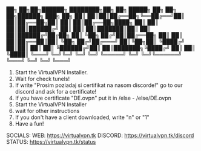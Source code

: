 ██╗   ██╗██╗██████╗ ████████╗██╗   ██╗ █████╗ ██╗    ██╗   ██╗██████╗ ███╗   ██╗
██║   ██║██║██╔══██╗╚══██╔══╝██║   ██║██╔══██╗██║    ██║   ██║██╔══██╗████╗  ██║
██║   ██║██║██████╔╝   ██║   ██║   ██║███████║██║    ██║   ██║██████╔╝██╔██╗ ██║
╚██╗ ██╔╝██║██╔══██╗   ██║   ██║   ██║██╔══██║██║    ╚██╗ ██╔╝██╔═══╝ ██║╚██╗██║
 ╚████╔╝ ██║██║  ██║   ██║   ╚██████╔╝██║  ██║███████╗╚████╔╝ ██║     ██║ ╚████║
  ╚═══╝  ╚═╝╚═╝  ╚═╝   ╚═╝    ╚═════╝ ╚═╝  ╚═╝╚══════╝ ╚═══╝  ╚═╝     ╚═╝  ╚═══╝
                                                                                                                                                                    

1. Start the VirtualVPN Installer.
2. Wait for check tunels!
3. If write "Prosim poziadaj si certifikat na nasom discorde!" go to our discord and ask for a certificate!
4. If you have certificate "DE.ovpn" put it in /else - /else/DE.ovpn
5. Start the VirtualVPN Installer
6. wait for other instructions
7. If you don't have a client downloaded, write "n" or "1"
8. Have a fun!

SOCIALS:
WEB: https://virtualvpn.tk
DISCORD: https://virtualvpn.tk/discord
STATUS: https://virtualvpn.tk/status
